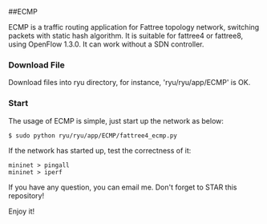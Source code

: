 ##ECMP

ECMP is a traffic routing application for Fattree topology network, switching packets with static hash algorithm. It is suitable for fattree4 or fattree8, using OpenFlow 1.3.0. It can work without a SDN controller.


### Download File

Download files into ryu directory, for instance, 'ryu/ryu/app/ECMP' is OK.


### Start

The usage of ECMP is simple, just start up the network as below:

    $ sudo python ryu/ryu/app/ECMP/fattree4_ecmp.py

If the network has started up, test the correctness of it:

    mininet > pingall
    mininet > iperf

If you have any question, you can email me. Don't forget to STAR this repository!

Enjoy it!
